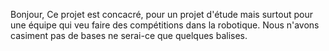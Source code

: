 Bonjour,
Ce projet est concacré, pour un projet d'étude mais surtout pour une équipe qui veu faire des compétitions dans la robotique.
Nous n'avons casiment pas de bases ne serai-ce que quelques balises.
